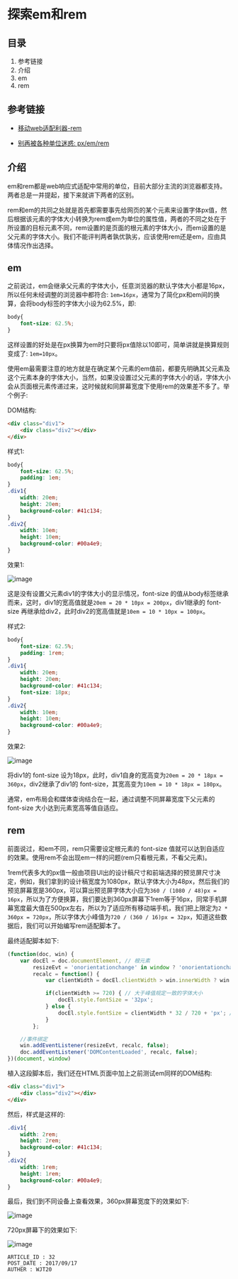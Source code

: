 
# 探索em和rem #

## 目录 ##

1. 参考链接
2. 介绍
3. em
4. rem

## 参考链接 ##

- [移动web适配利器-rem](http://www.alloyteam.com/2016/03/mobile-web-adaptation-tool-rem/)

- [别再被各种单位迷惑: px/em/rem](https://segmentfault.com/a/1190000004190019)

## 介绍 ##

em和rem都是web响应式适配中常用的单位，目前大部分主流的浏览器都支持。两者总是一并提起，接下来就讲下两者的区别。

rem和em的共同之处就是首先都需要事先给网页的某个元素来设置字体px值，然后根据该元素的字体大小转换为rem或em为单位的属性值，两者的不同之处在于所设置的目标元素不同，rem设置的是页面的根元素的字体大小，而em设置的是父元素的字体大小。我们不能评判两者孰优孰劣，应该使用rem还是em，应由具体情况作出选择。

## em ##

之前说过，em会继承父元素的字体大小，任意浏览器的默认字体大小都是16px，所以任何未经调整的浏览器中都符合: `1em=16px`，通常为了简化px和em间的换算，会将body标签的字体大小设为62.5%，即:

```css
body{
    font-size: 62.5%;
}
```

这样设置的好处是在px换算为em时只要将px值除以10即可，简单讲就是换算规则变成了: `1em=10px`。

使用em最需要注意的地方就是在确定某个元素的em值前，都要先明确其父元素及这个元素本身的字体大小，当然，如果没设置过父元素的字体大小的话，字体大小会从页面根元素传递过来，这时候就和同屏幕宽度下使用rem的效果差不多了。举个例子:

DOM结构:

```html
<div class="div1">
    <div class="div2"></div>
</div>
```

样式1:

```css
body{
    font-size: 62.5%;
    padding: 1em;
}
.div1{
    width: 20em;
    height: 20em;
    background-color: #41c134;
}
.div2{
    width: 10em;
    height: 10em;
    background-color: #00a4e9;
}
```

效果1:

![image](https://raw.githubusercontent.com/WebUnion-core/public-cdn/master/wjt20-base/w44.png)

这是没有设置父元素div1的字体大小的显示情况，font-size 的值从body标签继承而来，这时，div1的宽高值就是`20em = 20 * 10px = 200px`，div1继承的 font-size 再继承给div2，此时div2的宽高值就是`10em = 10 * 10px = 100px`。

样式2:

```css
body{
    font-size: 62.5%;
    padding: 1rem;
}
.div1{
    width: 20em;
    height: 20em;
    background-color: #41c134;
    font-size: 18px;
}
.div2{
    width: 10em;
    height: 10em;
    background-color: #00a4e9;
}
```

效果2:

![image](https://raw.githubusercontent.com/WebUnion-core/public-cdn/master/wjt20-base/w45.png)

将div1的 font-size 设为18px，此时，div1自身的宽高变为`20em = 20 * 18px = 360px`，div2继承了div1的 font-size，其宽高变为`10em = 10 * 18px = 180px`。

通常，em布局会和媒体查询结合在一起，通过调整不同屏幕宽度下父元素的 font-size 大小达到元素宽高等值自适应。

## rem ##

前面说过，和em不同，rem只需要设定根元素的 font-size 值就可以达到自适应的效果。使用rem不会出现em一样的问题(rem只看根元素，不看父元素)。

1rem代表多大的px值一般由项目UI出的设计稿尺寸和前端选择的预览屏尺寸决定，例如，我们拿到的设计稿宽度为1080px，默认字体大小为48px，然后我们的预览屏幕宽是360px，可以算出预览屏字体大小应为`360 / (1080 / 48)px = 16px`，所以为了方便换算，我们要达到360px屏幕下1rem等于16px，同常手机屏幕宽度最大值在500px左右，所以为了适应所有移动端手机，我们把上限定为`2 * 360px = 720px`，所以字体大小峰值为`720 / (360 / 16)px = 32px`，知道这些数据后，我们可以开始编写rem适配脚本了。

最终适配脚本如下:

```js
(function(doc, win) {
    var docEl = doc.documentElement, // 根元素
        resizeEvt = 'onorientationchange' in window ? 'onorientationchange' : 'resize', // 兼容屏幕变化事件
        recalc = function() {
            var clientWidth = docEl.clientWidth > win.innerWidth ? win.innerWidth : docEl.clientWidth; // 处理一些移动设备中获取到怪异设备宽度的情况

            if(clientWidth >= 720) { // 大于峰值规定一致的字体大小
                docEl.style.fontSize = '32px';
            } else {
                docEl.style.fontSize = clientWidth * 32 / 720 + 'px'; // 等比例缩放
            }
        };

    //事件绑定
    win.addEventListener(resizeEvt, recalc, false);
    doc.addEventListener('DOMContentLoaded', recalc, false);
})(document, window)
```

植入这段脚本后，我们还在HTML页面中加上之前测试em同样的DOM结构:

```html
<div class="div1">
    <div class="div2"></div>
</div>
```

然后，样式是这样的:

```css
.div1{
    width: 2rem;
    height: 2rem;
    background-color: #41c134;
}
.div2{
    width: 1rem;
    height: 1rem;
    background-color: #00a4e9;
}
```

最后，我们到不同设备上查看效果，360px屏幕宽度下的效果如下:

![image](https://raw.githubusercontent.com/WebUnion-core/public-cdn/master/wjt20-base/w46.png)

720px屏幕下的效果如下:

![image](https://raw.githubusercontent.com/WebUnion-core/public-cdn/master/wjt20-base/w47.png)

```
ARTICLE_ID : 32
POST_DATE : 2017/09/17
AUTHER : WJT20
```
